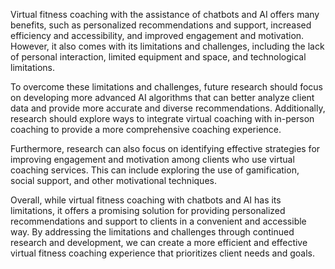 

Virtual fitness coaching with the assistance of chatbots and AI offers many benefits, such as personalized recommendations and support, increased efficiency and accessibility, and improved engagement and motivation. However, it also comes with its limitations and challenges, including the lack of personal interaction, limited equipment and space, and technological limitations.

To overcome these limitations and challenges, future research should focus on developing more advanced AI algorithms that can better analyze client data and provide more accurate and diverse recommendations. Additionally, research should explore ways to integrate virtual coaching with in-person coaching to provide a more comprehensive coaching experience.

Furthermore, research can also focus on identifying effective strategies for improving engagement and motivation among clients who use virtual coaching services. This can include exploring the use of gamification, social support, and other motivational techniques.

Overall, while virtual fitness coaching with chatbots and AI has its limitations, it offers a promising solution for providing personalized recommendations and support to clients in a convenient and accessible way. By addressing the limitations and challenges through continued research and development, we can create a more efficient and effective virtual fitness coaching experience that prioritizes client needs and goals.
